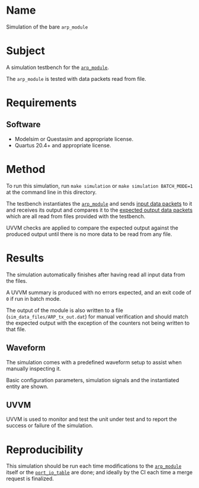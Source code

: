 # Name

Simulation of the bare `arp_module`

# Subject

A simulation testbench for the [`arp_module`](../../../src/xgbe_lib/arp_module.vhd).

The `arp_module` is tested with data packets read from file.

# Requirements

## Software

* Modelsim or Questasim and appropriate license.
* Quartus 20.4+ and appropriate license.

# Method

To run this simulation, run `make simulation` or `make simulation BATCH_MODE=1` at the command line in this directory.

The testbench instantiates the [`arp_module`](../../../src/xgbe_lib/arp_module.vhd) and sends [input data packets](sim_data_files/ARP_rx_in.dat) to it and receives its output and compares it to the [expected output data packets](sim_data_files/ARP_tx_expect.dat) which are all read from files provided with the testbench.

UVVM checks are applied to compare the expected output against the produced output until there is no more data to be read from any file.

# Results

The simulation automatically finishes after having read all input data from the files.

A UVVM summary is produced with no errors expected, and an exit code of `0` if run in batch mode.

The output of the module is also written to a file (`sim_data_files/ARP_tx_out.dat`) for manual verification and should match the expected output with the exception of the counters not being written to that file.

## Waveform

The simulation comes with a predefined waveform setup to assist when manually inspecting it.

Basic configuration parameters, simulation signals and the instantiated entity are shown.

## UVVM

UVVM is used to monitor and test the unit under test and to report the success or failure of the simulation.

# Reproducibility

This simulation should be run each time modifications to the [`arp_module`](../../../src/xgbe_lib/arp_module.vhd) itself or the [`port_io_table`](../../../src/xgbe_lib/port_io_table.vhd) are done; and ideally by the CI each time a merge request is finalized.
